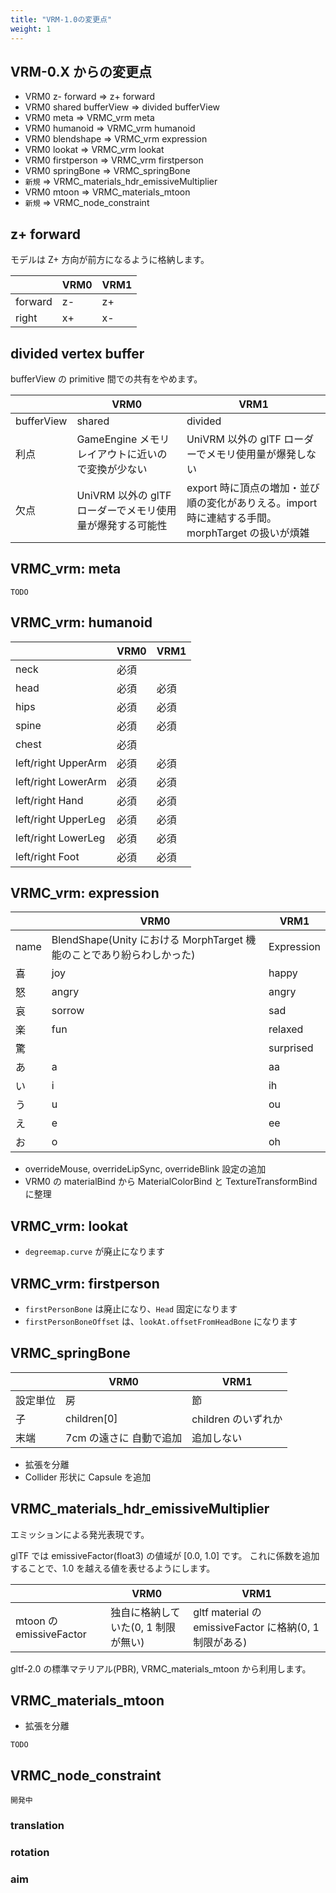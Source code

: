 ```yaml
---
title: "VRM-1.0の変更点"
weight: 1
---
```


## VRM-0.X からの変更点

- VRM0 z- forward => z+ forward
- VRM0 shared bufferView => divided bufferView
- VRM0 meta => VRMC_vrm meta
- VRM0 humanoid => VRMC_vrm humanoid
- VRM0 blendshape => VRMC_vrm expression
- VRM0 lookat => VRMC_vrm lookat
- VRM0 firstperson => VRMC_vrm firstperson
- VRM0 springBone => VRMC_springBone
- `新規` => VRMC_materials_hdr_emissiveMultiplier
- VRM0 mtoon => VRMC_materials_mtoon
- `新規` => VRMC_node_constraint

## z+ forward

モデルは Z+ 方向が前方になるように格納します。

|         | VRM0 | VRM1 |
| ------- | ---- | ---- |
| forward | z-   | z+   |
| right   | x+   | x-   |

## divided vertex buffer

bufferView の primitive 間での共有をやめます。

|            | VRM0                                                      | VRM1                                                                                             |
| ---------- | --------------------------------------------------------- | ------------------------------------------------------------------------------------------------ |
| bufferView | shared                                                    | divided                                                                                          |
| 利点       | GameEngine メモリレイアウトに近いので変換が少ない         | UniVRM 以外の glTF ローダーでメモリ使用量が爆発しない                                            |
| 欠点       | UniVRM 以外の glTF ローダーでメモリ使用量が爆発する可能性 | export 時に頂点の増加・並び順の変化がありえる。import 時に連結する手間。morphTarget の扱いが煩雑 |

## VRMC_vrm: meta

`TODO`

## VRMC_vrm: humanoid

|                     | VRM0 | VRM1 |
| ------------------- | ---- | ---- |
| neck                | 必須 |      |
| head                | 必須 | 必須 |
| hips                | 必須 | 必須 |
| spine               | 必須 | 必須 |
| chest               | 必須 |      |
| left/right UpperArm | 必須 | 必須 |
| left/right LowerArm | 必須 | 必須 |
| left/right Hand     | 必須 | 必須 |
| left/right UpperLeg | 必須 | 必須 |
| left/right LowerLeg | 必須 | 必須 |
| left/right Foot     | 必須 | 必須 |

## VRMC_vrm: expression

|      | VRM0                                                                  | VRM1       |
| ---- | --------------------------------------------------------------------- | ---------- |
| name | BlendShape(Unity における MorphTarget 機能のことであり紛らわしかった) | Expression |
| 喜   | joy                                                                   | happy      |
| 怒   | angry                                                                 | angry      |
| 哀   | sorrow                                                                | sad        |
| 楽   | fun                                                                   | relaxed    |
| 驚   |                                                                       | surprised  |
| あ   | a                                                                     | aa         |
| い   | i                                                                     | ih         |
| う   | u                                                                     | ou         |
| え   | e                                                                     | ee         |
| お   | o                                                                     | oh         |

- overrideMouse, overrideLipSync, overrideBlink 設定の追加
- VRM0 の materialBind から MaterialColorBind と TextureTransformBind に整理

## VRMC_vrm: lookat

* `degreemap.curve` が廃止になります

## VRMC_vrm: firstperson

* `firstPersonBone` は廃止になり、`Head` 固定になります
* `firstPersonBoneOffset` は、`lookAt.offsetFromHeadBone` になります

## VRMC_springBone

|          | VRM0                    | VRM1                |
| -------- | ----------------------- | ------------------- |
| 設定単位 | 房                      | 節                  |
| 子       | children[0]             | children のいずれか |
| 末端     | 7cm の遠さに 自動で追加 | 追加しない          |

- 拡張を分離
- Collider 形状に Capsule を追加

## VRMC_materials_hdr_emissiveMultiplier

エミッションによる発光表現です。

glTF では emissiveFactor(float3) の値域が [0.0, 1.0] です。
これに係数を追加することで、1.0 を越える値を表せるようにします。

|                         | VRM0                                | VRM1                                                    |
| ----------------------- | ----------------------------------- | ------------------------------------------------------- |
| mtoon の emissiveFactor | 独自に格納していた(0, 1 制限が無い) | gltf material の emissiveFactor に格納(0, 1 制限がある) |

gltf-2.0 の標準マテリアル(PBR), VRMC_materials_mtoon から利用します。

## VRMC_materials_mtoon

- 拡張を分離

`TODO`

## VRMC_node_constraint

`開発中`

### translation

### rotation

### aim
